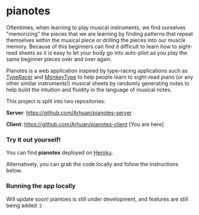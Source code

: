 # pianotes

Oftentimes, when learning to play musical instruments, we find ourselves "memorizing"
the pieces that we are learning by finding patterns that repeat themselves within the musical piece
or drilling the pieces into our muscle memory. Because of this beginners can
find it difficult to learn how to sight-read sheets as it is easy to let your
body go into auto-pilot as you play the same beginner pieces over and over again.

Pianotes is a web application inspired by type-racing applications such as
[TypeRacer](https://play.typeracer.com/) and [MonkeyType](https://monkeytype.com/)
to help people learn to sight-read piano (or any other similar instruments!)
musical sheets by randomly generating notes to help build the intuition
and fluidity in the language of musical notes.

This project is split into two repositories:

**Server**: https://github.com/Arhuan/pianotes-server 

**Client**: https://github.com/Arhuan/pianotes-client [You are here]

### Try it out yourself!

You can find **pianotes** deployed on [Heroku](https://pianotes.herokuapp.com/).

Alternatively, you can grab the code locally and follow the instructions below.

### Running the app locally

Will update soon! piantoes is still under development, and features are still being added :)
